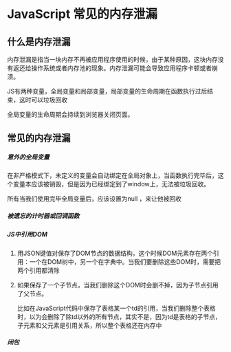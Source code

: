 # JavaScript 常见的内存泄漏

## 什么是内存泄漏

内存泄漏是指当一块内存不再被应用程序使用的时候，由于某种原因，这块内存没有返还给操作系统或者内存池的现象。内存泄漏可能会导致应用程序卡顿或者崩溃。

JS有两种变量，全局变量和局部变量，局部变量的生命周期在函数执行过后结束，这时可以垃圾回收

全局变量的生命周期会持续到浏览器关闭页面。

## 常见的内存泄漏

##### 意外的全局变量

在非严格模式下，未定义的变量会自动绑定在全局对象上，当函数执行完毕后，这个变量本应该被销毁，但是因为已经绑定到了window上，无法被垃圾回收。

所有当我们使用完毕全局变量后，应该设置为null ，来让他被回收

##### 被遗忘的计时器或回调函数

##### JS中引用DOM

1. 用JSON键值对保存了DOM节点的数据结构，这个时候DOM元素存在两个引用：一个在DOM树中，另一个在字典中。当我们要删除这些DOM时，需要把两个引用都清除

2. 如果保存了一个子节点，当我们删除这个DOM时会删不掉，因为子节点引用了父节点。

   比如在JavaScript代码中保存了表格某一个td的引用，当我们删除整个表格时，以为会删除了除td以外的所有节点，其实不是，因为td是表格的子节点，子元素和父元素是引用关系，所以整个表格还在内存中

##### 闭包

